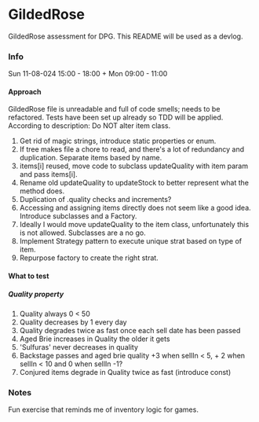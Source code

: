 # GildedRose
GildedRose assessment for DPG. This README will be used as a devlog.

### Info
Sun 11-08-024 15:00 - 18:00 + Mon 09:00 - 11:00

#### Approach
GildedRose file is unreadable and full of code smells; needs to be refactored. 
Tests have been set up already so TDD will be applied. According to description: Do NOT alter item class. 

1. Get rid of magic strings, introduce static properties or enum. 
1. If tree makes file a chore to read, and there's a lot of redundancy and duplication. Separate items based by name. 
3. items[i] reused, move code to subclass updateQuality with item param and pass items[i].
4. Rename old updateQuality to updateStock to better represent what the method does. 
5. Duplication of .quality checks and increments?
6. Accessing and assigning items directly does not seem like a good idea. Introduce subclasses and a Factory. 
7. Ideally I would move updateQuality to the item class, unfortunately this is not allowed. Subclasses are a no go.
8. Implement Strategy pattern to execute unique strat based on type of item.
9. Repurpose factory to create the right strat. 

#### What to test
##### Quality property
1. Quality always 0 < 50
2. Quality decreases by 1 every day
2. Quality degrades twice as fast once each sell date has been passed
3. Aged Brie increases in Quality the older it gets
4. 'Sulfuras' never decreases in quality
5. Backstage passes and aged brie quality +3 when sellIn < 5, + 2 when sellIn < 10 and 0 when sellIn -1? 
6. Conjured items degrade in Quality twice as fast (introduce const)

### Notes
Fun exercise that reminds me of inventory logic for games. 

